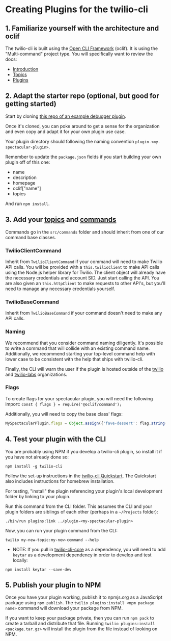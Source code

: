 # Creating Plugins for the twilio-cli

## 1. Familiarize yourself with the architecture and oclif

The twilio-cli is built using the [Open CLI Framework](https://oclif.io/) (oclif). It is using the "Multi-command" project type.
You will specifically want to review the docs:

- [Introduction](https://oclif.io/docs/introduction)
- [Topics](https://oclif.io/docs/topics)
- [Plugins](https://oclif.io/docs/plugins)

## 2. Adapt the starter repo (optional, but good for getting started)

Start by cloning [this repo of an example debugger plugin](https://github.com/twilio/plugin-debugger).

Once it's cloned, you can poke around to get a sense for the organization and even copy and adapt it for your own plugin use case.

Your plugin directory should following the naming convention `plugin-<my-spectacular-plugin>`.

Remember to update the `package.json` fields if you start building your own plugin off of this one:
* name
* description
* homepage
* oclif["name"]
* topics

And run `npm install`.


## 3. Add your [topics](https://oclif.io/docs/topics) and [commands](https://oclif.io/docs/commands)

Commands go in the `src/commands` folder and should inherit from one of our command base classes.

### TwilioClientCommand

Inherit from `TwilioClientCommand` if your command will need to make Twilio API calls. You will be provided with a `this.twilioClient` to make API calls using the Node.js helper library for Twilio. The client object will already have the necessary credentials and account SID. Just start calling the API. You are also given an `this.httpClient` to make requests to other API's, but you'll need to manage any necessary credentials yourself.

### TwilioBaseCommand

Inherit from `TwilioBaseCommand` if your command doesn't need to make any API calls.

### Naming
We recommend that you consider command naming diligently. It's possible to write a command that will collide with an existing command name. Additionally, we recommend starting your top-level command help with lower case to be consistent with the help that ships with twilio-cli.

Finally, the CLI will warn the user if the plugin is hosted outside of the [twilio](https://github.com/twilio) and [twilio-labs](https://github.com/twilio-labs) organizations.

### Flags

To create flags for your spectacular plugin, you will need the following import: `const { flags } = require('@oclif/command');`

Additionally, you will need to copy the base class' flags:
```javascript
MySpectacularPlugin.flags = Object.assign({'fave-dessert': flag.string({'description': 'Your favorite dessert', required: true})}, TwilioClientCommand.flags)
```

## 4. Test your plugin with the CLI

You are probably using NPM if you develop a twilio-cli plugin, so install it if you have not already done so:

`npm install -g twilio-cli`

Follow the set-up instructions in the [twilio-cli Quickstart](https://www.twilio.com/docs/twilio-cli/quickstart). The Quickstart also includes instructions for homebrew installation.

For testing, "install" the plugin referencing your plugin's local development folder by linking to your plugin.

Run this command from the CLI folder. This assumes the CLI and your plugin folders are siblings of each other (perhaps in a `~/Projects` folder):

```
./bin/run plugins:link ../plugin-<my-spectacular-plugin>
```


Now, you can run your plugin command from the CLI:

```
twilio my-new-topic:my-new-command --help
```

* NOTE: If you pull in [twilio-cli-core](https://github.com/twilio/twilio-cli-core) as a dependency, you will need to add `keytar` as a development dependency in order to develop and test locally:

```
npm install keytar --save-dev
```

## 5. Publish your plugin to NPM

Once you have your plugin working, publish it to npmjs.org as a JavaScript package using `npm publish`. The `twilio plugins:install <npm package name>` command will download your package from NPM.

If you want to keep your package private, then you can run `npm pack` to create a tarball and distribute that file. Running `twilio plugins:install <package.tar.gz>` will install the plugin from the file instead of looking on NPM.